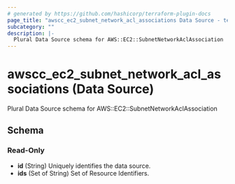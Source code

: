```yaml
---
# generated by https://github.com/hashicorp/terraform-plugin-docs
page_title: "awscc_ec2_subnet_network_acl_associations Data Source - terraform-provider-awscc"
subcategory: ""
description: |-
  Plural Data Source schema for AWS::EC2::SubnetNetworkAclAssociation
---
```


# awscc_ec2_subnet_network_acl_associations (Data Source)

Plural Data Source schema for AWS::EC2::SubnetNetworkAclAssociation



<!-- schema generated by tfplugindocs -->
## Schema

### Read-Only

- **id** (String) Uniquely identifies the data source.
- **ids** (Set of String) Set of Resource Identifiers.


